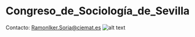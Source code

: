 # Congreso_de_Sociología_de_Sevilla
Contacto: RamonIker.Soria@ciemat.es
![alt text](https://github.com/IkerSoria/Congreso_de_Sociolog-a_de_Sevilla/blob/main/iPóster_Sevilla_FES.jpg?raw=true)
